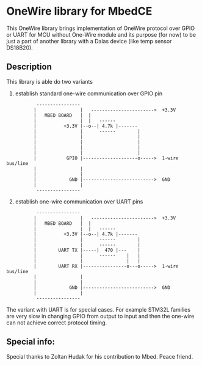 <!--
  If you have any question about this then rise an issue https://github.com/mbed-ce-libraries-examples/LibraryTemplate/issues
  
  Under this block replace the text with a name of new library and some short description.
-->
# OneWire library for MbedCE
This OneWire library brings implementation of OneWire protocol over GPIO or UART for MCU without One-Wire module and its purpose (for now) to be just a part of another library with a Dalas device (like temp sensor DS18B20).

<!--
  Under this block edit How to start with the library under MbedCE
  ## How to start
-->



<!--
  Under this block edit the simple example code for the new library.
  But if the library is too sophisticated and need an advanced code then rather make an example project for this library, delete the simple example code and replace it with a link to the example
  ## Example code
-->

<!--
  Under this block replace the text with more detailed description about the library.
  For example:
  - pinout of the component what this library interface for
  - pictures
  - troubleshoting 
-->

## Description

This library is able do two variants

1. establish standard one-wire communication over GPIO pin
```
           ----------------
          |                |   ----------------------->  +3.3V
          |   MBED BOARD   |  |
          |                |  |   ------
          |          +3.3V |--o--| 4.7k |-------
          |                |      ------        |
          |                |                    |
          |                |                    |
          |                |                    |
          |                |                    |
          |           GPIO |--------------------o----->  1-wire bus/line
          |                |
          |                |
          |            GND |-------------------------->  GND
          |                |
           ----------------

```
2. establish one-wire communication over UART pins
```
           ----------------
          |                |   ----------------------->  +3.3V
          |   MBED BOARD   |  |
          |                |  |   ------
          |          +3.3V |--o--| 4.7k |-------
          |                |      ------        |
          |                |      ------        |
          |        UART TX |-----|  470 |---    |
          |                |      ------    |   |
          |                |                |   |
          |        UART RX |----------------o---o----->  1-wire bus/line
          |                |
          |                |
          |            GND |-------------------------->  GND
          |                |
           ----------------
```

The variant with UART is for special cases. For example STM32L families are very slow in changing GPIO from output to input and then the one-wire can not achieve correct protocol timing.

## Special info:
Special thanks to Zoltan Hudak for his contribution to Mbed. Peace friend.
